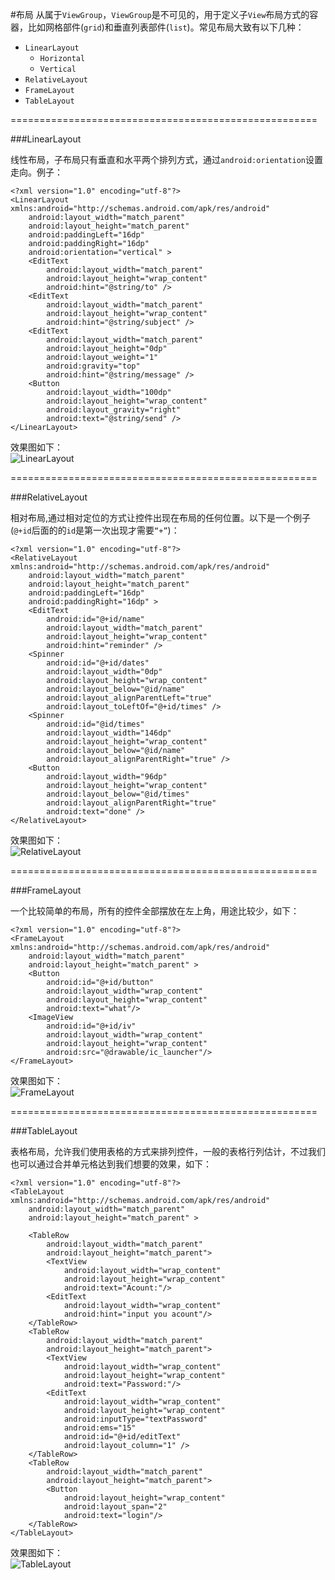 #布局
从属于`ViewGroup`，`ViewGroup`是不可见的，用于定义子`View`布局方式的容器，比如网格部件(`grid`)和垂直列表部件(`list`)。常见布局大致有以下几种：

- `LinearLayout`
	- `Horizontal`
	- `Vertical`
- `RelativeLayout`
- `FrameLayout`
- `TableLayout`

=====================================================

###LinearLayout

线性布局，子布局只有垂直和水平两个排列方式，通过`android:orientation`设置走向。例子：

	<?xml version="1.0" encoding="utf-8"?>
	<LinearLayout xmlns:android="http://schemas.android.com/apk/res/android"
	    android:layout_width="match_parent"
	    android:layout_height="match_parent"
	    android:paddingLeft="16dp"
	    android:paddingRight="16dp"
	    android:orientation="vertical" >
	    <EditText
        	android:layout_width="match_parent"
        	android:layout_height="wrap_content"
        	android:hint="@string/to" />
    	<EditText
	        android:layout_width="match_parent"
        	android:layout_height="wrap_content"
        	android:hint="@string/subject" />
    	<EditText
	        android:layout_width="match_parent"
        	android:layout_height="0dp"
        	android:layout_weight="1"
        	android:gravity="top"
        	android:hint="@string/message" />
    	<Button
	        android:layout_width="100dp"
        	android:layout_height="wrap_content"
        	android:layout_gravity="right"
        	android:text="@string/send" />
	</LinearLayout>

效果图如下：</br>
![LinearLayout](https://raw.githubusercontent.com/zhouchaoyuan/ThePlanForMe/master/M3-M4/W3/LinearLayout.png)

=====================================================

###RelativeLayout

相对布局,通过相对定位的方式让控件出现在布局的任何位置。以下是一个例子(`@+id`后面的的`id`是第一次出现才需要`“+”`)：

	<?xml version="1.0" encoding="utf-8"?>
	<RelativeLayout xmlns:android="http://schemas.android.com/apk/res/android"
	    android:layout_width="match_parent"
	    android:layout_height="match_parent"
	    android:paddingLeft="16dp"
	    android:paddingRight="16dp" >
	    <EditText
        	android:id="@+id/name"
        	android:layout_width="match_parent"
        	android:layout_height="wrap_content"
        	android:hint="reminder" />
    	<Spinner
	        android:id="@+id/dates"
        	android:layout_width="0dp"
        	android:layout_height="wrap_content"
        	android:layout_below="@id/name"
        	android:layout_alignParentLeft="true"
        	android:layout_toLeftOf="@+id/times" />
    	<Spinner
	        android:id="@id/times"
    	    android:layout_width="146dp"
    	    android:layout_height="wrap_content"
    	    android:layout_below="@id/name"
    	    android:layout_alignParentRight="true" />
    	<Button
    	    android:layout_width="96dp"
    	    android:layout_height="wrap_content"
    	    android:layout_below="@id/times"
    	    android:layout_alignParentRight="true"
    	    android:text="done" />
	</RelativeLayout>

效果图如下：</br>
![RelativeLayout](https://raw.githubusercontent.com/zhouchaoyuan/ThePlanForMe/master/M3-M4/W3/RelativeLayout.png)

=====================================================

###FrameLayout

一个比较简单的布局，所有的控件全部摆放在左上角，用途比较少，如下：

	<?xml version="1.0" encoding="utf-8"?>
	<FrameLayout xmlns:android="http://schemas.android.com/apk/res/android"
	    android:layout_width="match_parent"
	    android:layout_height="match_parent" >
   		<Button
       		android:id="@+id/button"
       		android:layout_width="wrap_content"
       		android:layout_height="wrap_content"
       		android:text="what"/>
    	<ImageView
        	android:id="@+id/iv"
	        android:layout_width="wrap_content"
    	    android:layout_height="wrap_content"
    	    android:src="@drawable/ic_launcher"/>
	</FrameLayout>

效果图如下：</br>
![FrameLayout](https://raw.githubusercontent.com/zhouchaoyuan/ThePlanForMe/master/M3-M4/W3/FrameLayout.png)

=====================================================

###TableLayout

表格布局，允许我们使用表格的方式来排列控件，一般的表格行列估计，不过我们也可以通过合并单元格达到我们想要的效果，如下：

	<?xml version="1.0" encoding="utf-8"?>
	<TableLayout xmlns:android="http://schemas.android.com/apk/res/android"
    	android:layout_width="match_parent"
    	android:layout_height="match_parent" >
	
    	<TableRow
    	    android:layout_width="match_parent"
    	    android:layout_height="match_parent">
    	    <TextView
    	        android:layout_width="wrap_content"
    	        android:layout_height="wrap_content"
    	        android:text="Acount:"/>
    	    <EditText
    	        android:layout_width="wrap_content"
    	        android:hint="input you acount"/>
    	</TableRow>
    	<TableRow
    	    android:layout_width="match_parent"
    	    android:layout_height="match_parent">
    	    <TextView
    	        android:layout_width="wrap_content"
    	        android:layout_height="wrap_content"
    	        android:text="Password:"/>
    	    <EditText
    	        android:layout_width="wrap_content"
    	        android:layout_height="wrap_content"
    	        android:inputType="textPassword"
    	        android:ems="15"
    	        android:id="@+id/editText"
    	        android:layout_column="1" />
    	</TableRow>
    	<TableRow
    	    android:layout_width="match_parent"
    	    android:layout_height="match_parent">
    	    <Button
    	        android:layout_height="wrap_content"
    	        android:layout_span="2"
    	        android:text="login"/>
    	</TableRow>
	</TableLayout>


效果图如下：</br>
![TableLayout](https://raw.githubusercontent.com/zhouchaoyuan/ThePlanForMe/master/M3-M4/W3/TableLayout.png)